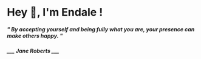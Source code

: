 <h1 title="head"> Hey 👋, I'm Endale !</h1>

**<h5><i>" By accepting yourself and being fully what you are, your presence can make others happy. "</i></h5>**

*<b>___ Jane Roberts ___</b>*
